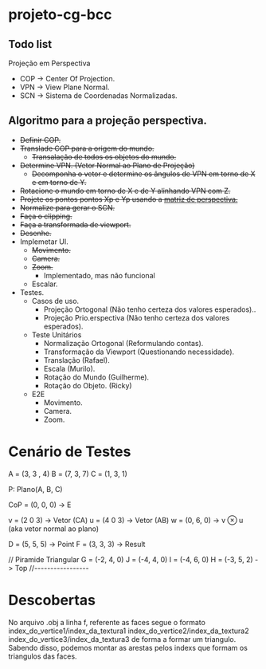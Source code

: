 # projeto-cg-bcc

## Todo list

Projeção em Perspectiva

- COP -> Center Of Projection.
- VPN -> View Plane Normal.
- SCN -> Sistema de Coordenadas Normalizadas.

## Algoritmo para a projeção perspectiva.

- ~~Definir COP.~~
- ~~Translade COP para a origem do mundo.~~
  - ~~Transalação de todos os objetos do mundo.~~
- ~~Determine VPN. (Vetor Normal ao Plano de Projeção)~~
  - ~~Decomponha o vetor e determine os ângulos de VPN em torno de X e em torno de Y.~~
- ~~Rotacione o mundo em torno de X e de Y alinhando VPN com Z.~~
- ~~Projete os pontos pontos Xp e Yp usando a [matriz de perspectiva.](https://moodle.utfpr.edu.br/pluginfile.php/2759771/mod_page/content/3/CG%20-%20Aula15%20-%20Proje%C3%A7%C3%B5es%203D%20em%202D.pdf)~~
- ~~Normalize para gerar o SCN.~~
- ~~Faça o clipping.~~
- ~~Faça a transformada de viewport.~~
- ~~Desenhe.~~
- Implemetar UI.
  - ~~Movimento.~~
  - ~~Camera.~~
  - ~~Zoom.~~
    - Implementado, mas não funcional
  - Escalar.
- Testes.
  - Casos de uso.
    - Projeção Ortogonal (Não tenho certeza dos valores esperados)..
    - Projeção Prio.erspectiva (Não tenho certeza dos valores esperados).
  - Teste Unitários
    - Normalização Ortogonal (Reformulando contas).
    - Transformação da Viewport (Questionando necessidade).
    - Translação (Rafael).
    - Escala (Murilo).
    - Rotação do Mundo (Guilherme).
    - Rotação do Objeto. (Ricky)
  - E2E
    - Movimento.
    - Camera.
    - Zoom.

# Cenário de Testes

A = (3, 3 , 4)
B = (7, 3, 7)
C = (1, 3, 1)

P: Plano(A, B, C)

CoP = (0, 0, 0) -> E

v = (2 0 3) -> Vetor (CA)
u = (4 0 3) -> Vetor (AB)
w = (0, 6, 0) -> v ⊗ u (aka vetor normal ao plano)

D = (5, 5, 5) -> Point
F = (3, 3, 3) -> Result

// Piramide Triangular
G = (-2, 4, 0)
J = (-4, 4, 0)
I = (-4, 6, 0)
H = (-3, 5, 2) -> Top
//-----------------

# Descobertas

No arquivo .obj a linha f, referente as faces
segue o formato index_do_vertice1/index_da_textura1 index_do_vertice2/index_da_textura2 index_do_vertice3/index_da_textura3 de forma a formar um triangulo. Sabendo disso, podemos montar as arestas pelos indexs que formam os triangulos das faces.
